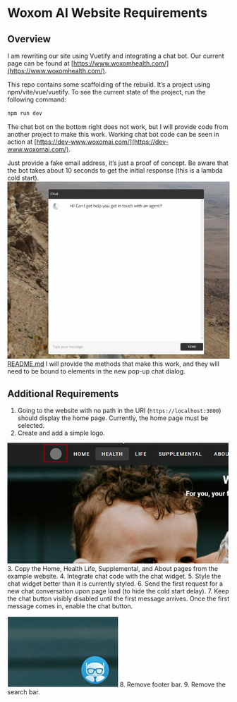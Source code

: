 # Woxom AI Website Requirements

## Overview

I am rewriting our site using Vuetify and integrating a chat bot. Our current page can be found at [https://www.woxomhealth.com/](https://www.woxomhealth.com/).

This repo contains some scaffolding of the rebuild. It’s a project using npm/vite/vue/vuetify. To see the current state of the project, run the following command:

```bash
npm run dev
```

The chat bot on the bottom right does not work, but I will provide code from another project to make this work. Working chat bot code can be seen in action at [https://dev-www.woxomai.com/](https://dev-www.woxomai.com/).

Just provide a fake email address, it’s just a proof of concept. Be aware that the bot takes about 10 seconds to get the initial response (this is a lambda cold start).
![img.png](./requirements/img.png)
[README.md](README.md)
I will provide the methods that make this work, and they will need to be bound to elements in the new pop-up chat dialog.

## Additional Requirements

1. Going to the website with no path in the URI (`https://localhost:3000`) should display the home page. Currently, the home page must be selected.
2. Create and add a simple logo.

![img.png](./requirements/woxomai.png)
3. Copy the Home, Health Life, Supplemental, and About pages from the example website.
4. Integrate chat code with the chat widget.
5. Style the chat widget better than it is currently styled.
6. Send the first request for a new chat conversation upon page load (to hide the cold start delay).
7. Keep the chat button visibly disabled until the first message arrives. Once the first message comes in, enable the chat button.

![img.png](./requirements/chatbox.png)
8. Remove footer bar.
9. Remove the search bar.

